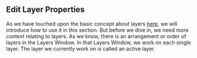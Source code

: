 ## __Edit Layer Properties__ ##

As we have touched upon the basic concept about layers [here](concept.md), we will introduce how to use it in this section. But before we dive in, we need more context relating to layers. As we know, there is an arrangement or order of layers in the Layers Window. In that Layers Window, we work on each single layer. The layer we currently work on is called an active layer.